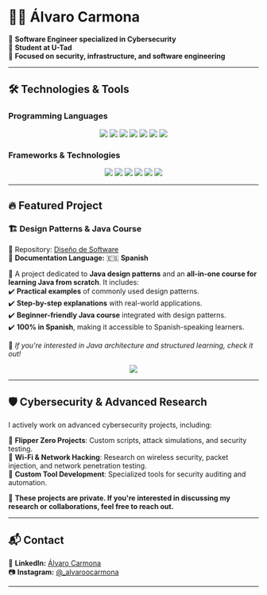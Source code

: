 # 👨‍💻 Álvaro Carmona  

🔹 **Software Engineer specialized in Cybersecurity**  
🔹 **Student at U-Tad**  
🔹 **Focused on security, infrastructure, and software engineering**  

---

## 🛠️ Technologies & Tools  

### **Programming Languages**
<p align="center">
  <img src="https://img.shields.io/badge/-JavaScript-F7DF1E?style=flat-square&logo=javascript&logoColor=black" />
  <img src="https://img.shields.io/badge/-TypeScript-3178C6?style=flat-square&logo=typescript&logoColor=white" />
  <img src="https://img.shields.io/badge/-Python-3776AB?style=flat-square&logo=python&logoColor=white" />
  <img src="https://img.shields.io/badge/-C-A8B9CC?style=flat-square&logo=c&logoColor=white" />
  <img src="https://img.shields.io/badge/-C++-00599C?style=flat-square&logo=c%2B%2B&logoColor=white" />
  <img src="https://img.shields.io/badge/-Java-007396?style=flat-square&logo=java&logoColor=white" />
  <img src="https://img.shields.io/badge/-Bash-4EAA25?style=flat-square&logo=gnubash&logoColor=white" />
</p>

### **Frameworks & Technologies**
<p align="center">
  <img src="https://img.shields.io/badge/-Node.js-339933?style=flat-square&logo=node.js&logoColor=white" />
  <img src="https://img.shields.io/badge/-React-61DAFB?style=flat-square&logo=react&logoColor=black" />
  <img src="https://img.shields.io/badge/-Docker-2496ED?style=flat-square&logo=docker&logoColor=white" />
  <img src="https://img.shields.io/badge/-AWS-232F3E?style=flat-square&logo=amazonaws&logoColor=white" />
  <img src="https://img.shields.io/badge/-MariaDB-003545?style=flat-square&logo=mariadb&logoColor=white" />
  <img src="https://img.shields.io/badge/-Android%20Studio-3DDC84?style=flat-square&logo=android-studio&logoColor=white" />
</p>

---

## 🔥 Featured Project  

### 🏗️ **Design Patterns & Java Course**  
📌 Repository: [Diseño de Software](https://github.com/carmonalanzasalvaro/DisenoSoftware)  
📖 **Documentation Language:** 🇪🇸 **Spanish**  

🚀 A project dedicated to **Java design patterns** and an **all-in-one course for learning Java from scratch**. It includes:  
✔️ **Practical examples** of commonly used design patterns.  
✔️ **Step-by-step explanations** with real-world applications.  
✔️ **Beginner-friendly Java course** integrated with design patterns.  
✔️ **100% in Spanish**, making it accessible to Spanish-speaking learners.  

🔗 _If you're interested in Java architecture and structured learning, check it out!_  

<p align="center">
  <a href="https://github.com/carmonalanzasalvaro/DisenoSoftware">
    <img src="https://img.shields.io/badge/GitHub-Repo-blue?style=for-the-badge&logo=github" />
  </a>
</p>

---

## 🛡️ Cybersecurity & Advanced Research  

I actively work on advanced cybersecurity projects, including:  

🔹 **Flipper Zero Projects**: Custom scripts, attack simulations, and security testing.  
🔹 **Wi-Fi & Network Hacking**: Research on wireless security, packet injection, and network penetration testing.  
🔹 **Custom Tool Development**: Specialized tools for security auditing and automation.  

📌 **These projects are private. If you're interested in discussing my research or collaborations, feel free to reach out.**  

---

## 📬 Contact  

📎 **LinkedIn:** [Álvaro Carmona](https://www.linkedin.com/in/%C3%A1lvaro-carmona-09a50a282/)  
📷 **Instagram:** [@_alvaroocarmona](https://www.instagram.com/_alvaroocarmona/)  

---


